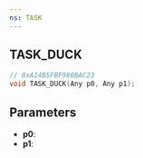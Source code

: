 ```yaml
---
ns: TASK
---
```

## TASK_DUCK

```c
// 0xA14B5FBF986BAC23
void TASK_DUCK(Any p0, Any p1);
```

## Parameters
* **p0**:
* **p1**:
